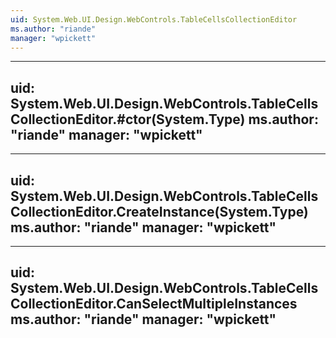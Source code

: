 ```yaml
---
uid: System.Web.UI.Design.WebControls.TableCellsCollectionEditor
ms.author: "riande"
manager: "wpickett"
---
```


---
uid: System.Web.UI.Design.WebControls.TableCellsCollectionEditor.#ctor(System.Type)
ms.author: "riande"
manager: "wpickett"
---

---
uid: System.Web.UI.Design.WebControls.TableCellsCollectionEditor.CreateInstance(System.Type)
ms.author: "riande"
manager: "wpickett"
---

---
uid: System.Web.UI.Design.WebControls.TableCellsCollectionEditor.CanSelectMultipleInstances
ms.author: "riande"
manager: "wpickett"
---
